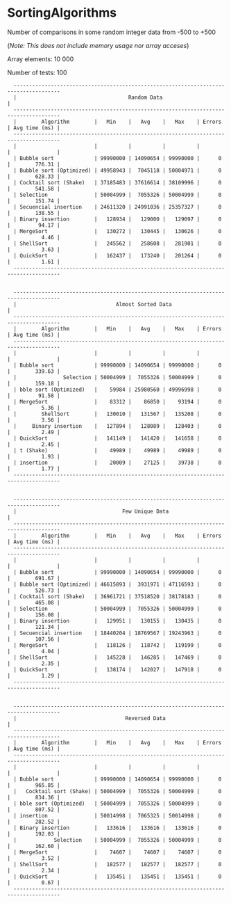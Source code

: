 # SortingAlgorithms

Number of comparisons in some random integer data from -500 to +500 

(_Note: This does not include memory usage nor array acceses_)

Array elements: 10 000

Number of tests: 100

      -------------------------------------------------------------------------------------
      |                                    Random Data                                    |
      -------------------------------------------------------------------------------------
      |        Algorithm        |   Min    |   Avg    |   Max    | Errors | Avg time (ms) |
      -------------------------------------------------------------------------------------
      |                         |          |          |          |        |               |
      | Bubble sort             | 99990000 | 14090654 | 99990000 |      0 |        776.31 |
      | Bubble sort (Optimized) | 49958943 |  7045118 | 50004971 |      0 |        628.33 |
      | Cocktail sort (Shake)   | 37185483 | 37616614 | 38109996 |      0 |        541.58 |
      | Selection               | 50004999 |  7055326 | 50004999 |      0 |        151.74 |
      | Secuencial insertion    | 24611320 | 24991036 | 25357327 |      0 |        138.55 |
      | Binary insertion        |   128934 |   129000 |   129097 |      0 |         94.17 |
      | MergeSort               |   130272 |   130445 |   130626 |      0 |          4.46 |
      | ShellSort               |   245562 |   258608 |   281901 |      0 |          3.63 |
      | QuickSort               |   162437 |   173240 |   201264 |      0 |          1.61 |
      -------------------------------------------------------------------------------------
    
    
      -------------------------------------------------------------------------------------
      |                                Almost Sorted Data                                 |
      -------------------------------------------------------------------------------------
      |        Algorithm        |   Min    |   Avg    |   Max    | Errors | Avg time (ms) |
      -------------------------------------------------------------------------------------
      |                         |          |          |          |        |               |
      | Bubble sort             | 99990000 | 14090654 | 99990000 |      0 |        339.63 |
      |               Selection | 50004999 |  7055326 | 50004999 |      0 |        159.18 |
      | bble sort (Optimized)   |    59984 | 25980560 | 49996998 |      0 |         91.58 |
      | MergeSort               |    83312 |    86850 |    93194 |      0 |          5.36 |
      |        ShellSort        |   130010 |   131567 |   135208 |      0 |          3.56 |
      |     Binary insertion    |   127894 |   128089 |   128403 |      0 |          2.49 |
      | QuickSort               |   141149 |   141420 |   141658 |      0 |          2.45 |
      | t (Shake)               |    49989 |    49989 |    49989 |      0 |          1.93 |
      | insertion               |    20009 |    27125 |    39738 |      0 |          1.77 |
      -------------------------------------------------------------------------------------
    
    
      -------------------------------------------------------------------------------------
      |                                  Few Unique Data                                  |
      -------------------------------------------------------------------------------------
      |        Algorithm        |   Min    |   Avg    |   Max    | Errors | Avg time (ms) |
      -------------------------------------------------------------------------------------
      |                         |          |          |          |        |               |
      | Bubble sort             | 99990000 | 14090654 | 99990000 |      0 |        691.67 |
      | Bubble sort (Optimized) | 46615893 |  3931971 | 47116593 |      0 |        526.73 |
      | Cocktail sort (Shake)   | 36961721 | 37518520 | 38178183 |      0 |        465.08 |
      | Selection               | 50004999 |  7055326 | 50004999 |      0 |        156.08 |
      | Binary insertion        |   129951 |   130155 |   130435 |      0 |        121.34 |
      | Secuencial insertion    | 18440204 | 18769567 | 19243963 |      0 |        107.56 |
      | MergeSort               |   118126 |   118742 |   119199 |      0 |          4.04 |
      | ShellSort               |   145228 |   146285 |   147469 |      0 |          2.35 |
      | QuickSort               |   138174 |   142027 |   147918 |      0 |          1.29 |
      -------------------------------------------------------------------------------------
    
    
      -------------------------------------------------------------------------------------
      |                                   Reversed Data                                   |
      -------------------------------------------------------------------------------------
      |        Algorithm        |   Min    |   Avg    |   Max    | Errors | Avg time (ms) |
      -------------------------------------------------------------------------------------
      |                         |          |          |          |        |               |
      | Bubble sort             | 99990000 | 14090654 | 99990000 |      0 |        965.85 |
      |   Cocktail sort (Shake) | 50004999 |  7055326 | 50004999 |      0 |        834.36 |
      | bble sort (Optimized)   | 50004999 |  7055326 | 50004999 |      0 |        807.52 |
      | insertion               | 50014998 |  7065325 | 50014998 |      0 |        282.52 |
      | Binary insertion        |   133616 |   133616 |   133616 |      0 |        192.03 |
      |            Selection    | 50004999 |  7055326 | 50004999 |      0 |        162.60 |
      | MergeSort               |    74607 |    74607 |    74607 |      0 |          3.52 |
      | ShellSort               |   182577 |   182577 |   182577 |      0 |          2.34 |
      | QuickSort               |   135451 |   135451 |   135451 |      0 |          0.67 |
      -------------------------------------------------------------------------------------

